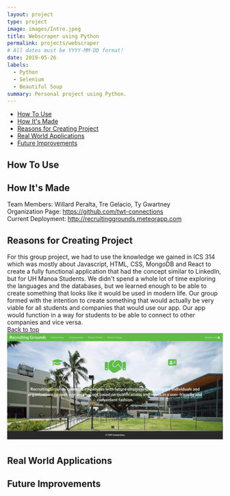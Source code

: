 ```yaml
---
layout: project
type: project
image: images/Intro.jpeg
title: Webscraper using Python
permalink: projects/webscraper
# All dates must be YYYY-MM-DD format!
date: 2019-05-26
labels:
  - Python
  - Selenium
  - Beautiful Soup
summary: Personal project using Python.
---
```


<ul>
  <li><a href="#use">How To Use</a></li>
  <li><a href="#how">How It's Made</a></li>
  <li><a href="#why">Reasons for Creating Project</a></li>
  <li><a href="#real">Real World Applications</a></li>
  <li><a href="#future">Future Improvements</a></li>
</ul>

<h2 id="use">How To Use</h2>

<h2 id="how">How It's Made</h2>
Team Members: Willard Peralta, Tre Gelacio, Ty Gwartney
<br/>
Organization Page: <a href="https://github.com/twt-connections">https://github.com/twt-connections</a>
<br/>
Current Deployment: <a href="http://recruitinggrounds.meteorapp.com">http://recruitinggrounds.meteorapp.com</a>
<br />

<h2 id="why">Reasons for Creating Project</h2>
  For this group project, we had to use the knowledge we gained in ICS 314 which was mostly about Javascript, HTML, CSS, MongoDB and React to create a fully functional application that had the concept similar to LinkedIn, but for UH Manoa Students. We didn't spend a whole lot of time exploring the languages and the databases, but we learned enough to be able to create something that looks like it would be used in modern life. Our group formed with the intention to create something that would actually be very viable for all students and companies that would use our app. Our app would function in a way for students to be able to connect to other companies and vice versa.
<br/>
  <a href="https://tregelacio.github.io/projects/Web-Scraper">Back to top</a>
<br/>
<img class="ui floated image" src="../images/Intro.jpeg">

<h2 id="real">Real World Applications</h2>


<h2 id="future">Future Improvements</h2>
